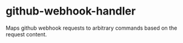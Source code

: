 # github-webhook-handler
Maps github webhook requests to arbitrary commands based on the request content.

